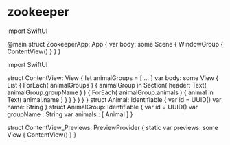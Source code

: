 # zookeeper

import SwiftUI

@main
struct ZookeeperApp: App 
{
    var body: some Scene 
    {
        WindowGroup 
        {
            ContentView()
        }
    }
}

import SwiftUI

struct ContentView: View
{
    let animalGroups = [ … ]
    var body: some View
    {
        List
        {
            ForEach(
                animalGroups
            ) { animalGroup in
                Section(
                    header: Text(
                        animalGroup.groupName
                    )
                ) {
                    ForEach(
                        animalGroup.animals
                    ) { animal in
                        Text(
                            animal.name
                        )
                    }
                }
            }
        }
    }
}
struct Animal: Identifiable
{
    var id = UUID()
    var name: String
}
struct AnimalGroup: Identifiable
{
    var id = UUID()
    var groupName : String
    var animals : [ Animal ]
}

struct ContentView_Previews: PreviewProvider {
    static var previews: some View {
        ContentView()
    }
}
